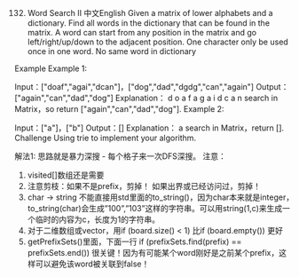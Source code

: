 132. Word Search II
中文English
Given a matrix of lower alphabets and a dictionary. Find all words in the dictionary that can be found in the matrix. A word can start from any position in the matrix and go left/right/up/down to the adjacent position. One character only be used once in one word. No same word in dictionary

Example
Example 1:

Input：["doaf","agai","dcan"]，["dog","dad","dgdg","can","again"]
Output：["again","can","dad","dog"]
Explanation：
  d o a f
  a g a i
  d c a n
search in Matrix，so return ["again","can","dad","dog"].
Example 2:

Input：["a"]，["b"]
Output：[]
Explanation：
 a
search in Matrix，return [].
Challenge
Using trie to implement your algorithm.


解法1:
思路就是暴力深搜 - 每个格子来一次DFS深搜。 
注意： 
1) visited[]数组还是需要 
2) 注意剪枝：如果不是prefix，剪掉！ 如果出界或已经访问过，剪掉！ 
3) char -> string 不能直接用std里面的to_string()，因为char本来就是integer，to_string(char)会生成”100”,”103”这样的字符串。可以用string(1,c)来生成一个临时的内容为c，长度为1的字符串。 
4) 对于二维数组或vector，用if (board.size() < 1) 比if (board.empty()) 更好 
5) getPrefixSets()里面，下面一行 
if (prefixSets.find(prefix) == prefixSets.end()) 
很关键！因为有可能某个word刚好是之前某个prefix，这样可以避免该word被关联到false！
